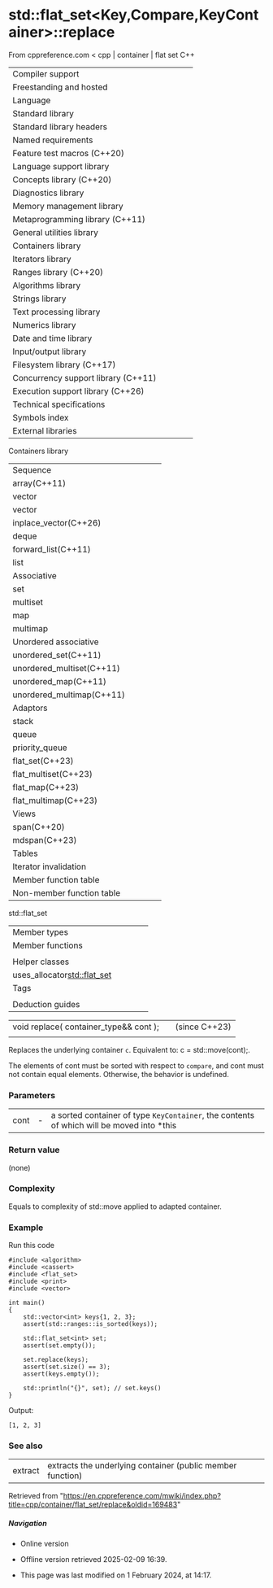 # std::flat_set<Key,Compare,KeyContainer>::replace

From cppreference.com
< cpp‎ | container‎ | flat set
C++

|  |  |  |  |  |
| --- | --- | --- | --- | --- |
| Compiler support | | | | |
| Freestanding and hosted | | | | |
| Language | | | | |
| Standard library | | | | |
| Standard library headers | | | | |
| Named requirements | | | | |
| Feature test macros (C++20) | | | | |
| Language support library | | | | |
| Concepts library (C++20) | | | | |
| Diagnostics library | | | | |
| Memory management library | | | | |
| Metaprogramming library (C++11) | | | | |
| General utilities library | | | | |
| Containers library | | | | |
| Iterators library | | | | |
| Ranges library (C++20) | | | | |
| Algorithms library | | | | |
| Strings library | | | | |
| Text processing library | | | | |
| Numerics library | | | | |
| Date and time library | | | | |
| Input/output library | | | | |
| Filesystem library (C++17) | | | | |
| Concurrency support library (C++11) | | | | |
| Execution support library (C++26) | | | | |
| Technical specifications | | | | |
| Symbols index | | | | |
| External libraries | | | | |

Containers library

|  |  |  |  |  |
| --- | --- | --- | --- | --- |
| Sequence | | | | |
| array(C++11) | | | | |
| vector | | | | |
| vector<bool> | | | | |
| inplace_vector(C++26) | | | | |
| deque | | | | |
| forward_list(C++11) | | | | |
| list | | | | |
| Associative | | | | |
| set | | | | |
| multiset | | | | |
| map | | | | |
| multimap | | | | |
| Unordered associative | | | | |
| unordered_set(C++11) | | | | |
| unordered_multiset(C++11) | | | | |
| unordered_map(C++11) | | | | |
| unordered_multimap(C++11) | | | | |
| Adaptors | | | | |
| stack | | | | |
| queue | | | | |
| priority_queue | | | | |
| flat_set(C++23) | | | | |
| flat_multiset(C++23) | | | | |
| flat_map(C++23) | | | | |
| flat_multimap(C++23) | | | | |
| Views | | | | |
| span(C++20) | | | | |
| mdspan(C++23) | | | | |
| Tables | | | | |
| Iterator invalidation | | | | |
| Member function table | | | | |
| Non-member function table | | | | |

std::flat_set

|  |  |  |  |  |
| --- | --- | --- | --- | --- |
| Member types | | | | |
| Member functions | | | | |
| |  |  |  |  |  |  |  |  |  |  |  |  |  |  |  |  |  |  |  |  |  |  |  |  |  |  |  |  |  |  |  |  |  |  |  |  |  |  |  |  |  |  |  |  |  |  |  |  |  |  |  |  |  |  |  |  |  |  |  |  |  |  |  |  |  |  |  |  |  |  |  |  |  |  |  |  |  |  |  |  |  |  |  |  |  |  |  |  |  |  |  |  |  |  |  |  |  |  |  |  |  |  |  |  |  |  |  |  |  |  |  |  |  |  |  |  |  |  |  |  |  |  |  |  |  |  |  |  |  |  |  |  |  |  |  |  |  |  |  |  |  |  |  |  |  |  |  |  |  |  |  |  |  |  |  |  |  | | --- | --- | --- | --- | --- | --- | --- | --- | --- | --- | --- | --- | --- | --- | --- | --- | --- | --- | --- | --- | --- | --- | --- | --- | --- | --- | --- | --- | --- | --- | --- | --- | --- | --- | --- | --- | --- | --- | --- | --- | --- | --- | --- | --- | --- | --- | --- | --- | --- | --- | --- | --- | --- | --- | --- | --- | --- | --- | --- | --- | --- | --- | --- | --- | --- | --- | --- | --- | --- | --- | --- | --- | --- | --- | --- | --- | --- | --- | --- | --- | --- | --- | --- | --- | --- | --- | --- | --- | --- | --- | --- | --- | --- | --- | --- | --- | --- | --- | --- | --- | --- | --- | --- | --- | --- | --- | --- | --- | --- | --- | --- | --- | --- | --- | --- | --- | --- | --- | --- | --- | --- | --- | --- | --- | --- | --- | --- | --- | --- | --- | --- | --- | --- | --- | --- | --- | --- | --- | --- | --- | --- | --- | --- | --- | --- | --- | --- | --- | --- | --- | --- | --- | --- | --- | --- | --- | --- | | |  |  |  |  |  | | --- | --- | --- | --- | --- | | flat_set::flat_set | | | | | | flat_set::operator= | | | | | | Iterators | | | | | | flat_set::beginflat_set::cbegin | | | | | | flat_set::endflat_set::cend | | | | | | flat_set::rbeginflat_set::crbegin | | | | | | flat_set::rendflat_set::crend | | | | | | Capacity | | | | | | flat_set::size | | | | | | flat_set::max_size | | | | | | flat_set::empty | | | | | | Observers | | | | | | flat_set::key_comp | | | | | | flat_set::value_comp | | | | | | |  |  |  |  |  | | --- | --- | --- | --- | --- | | Modifiers | | | | | | flat_set::clear | | | | | | flat_set::insert | | | | | | flat_set::insert_range | | | | | | flat_set::emplace | | | | | | flat_set::emplace_hint | | | | | | flat_set::erase | | | | | | flat_set::swap | | | | | | flat_set::extract | | | | | | ****flat_set::replace**** | | | | | | Lookup | | | | | | flat_set::count | | | | | | flat_set::find | | | | | | flat_set::contains | | | | | | flat_set::equal_range | | | | | | flat_set::lower_bound | | | | | | flat_set::upper_bound | | | | | | | Non-member functions | | | | | | |  |  |  |  |  | | --- | --- | --- | --- | --- | | operator==operator<=> | | | | | | |  |  |  |  |  | | --- | --- | --- | --- | --- | | swap(std::flat_set) | | | | | | erase_if(std::flat_set) | | | | | | |
| Helper classes | | | | |
| uses_allocator<std::flat_set> | | | | |
| Tags | | | | |
| |  |  |  |  |  |  |  |  |  |  |  |  | | --- | --- | --- | --- | --- | --- | --- | --- | --- | --- | --- | --- | | |  |  |  |  |  | | --- | --- | --- | --- | --- | | sorted_unique | | | | | | |  |  |  |  |  | | --- | --- | --- | --- | --- | | sorted_unique_t | | | | | | |
| Deduction guides | | | | |

|  |  |  |
| --- | --- | --- |
| void replace( container_type&& cont ); |  | (since C++23) |
|  |  |  |

Replaces the underlying container `c`. Equivalent to:
c = std::move(cont);.

The elements of cont must be sorted with respect to `compare`, and cont must not contain equal elements. Otherwise, the behavior is undefined.

### Parameters

|  |  |  |
| --- | --- | --- |
| cont | - | a sorted container of type `KeyContainer`, the contents of which will be moved into \*this |

### Return value

(none)

### Complexity

Equals to complexity of std::move applied to adapted container.

### Example

Run this code

```
#include <algorithm>
#include <cassert>
#include <flat_set>
#include <print>
#include <vector>
 
int main()
{
    std::vector<int> keys{1, 2, 3};
    assert(std::ranges::is_sorted(keys));
 
    std::flat_set<int> set;
    assert(set.empty());
 
    set.replace(keys);
    assert(set.size() == 3);
    assert(keys.empty());
 
    std::println("{}", set); // set.keys()
}

```

Output:

```
[1, 2, 3]

```

### See also

|  |  |
| --- | --- |
| extract | extracts the underlying container   (public member function) |

Retrieved from "<https://en.cppreference.com/mwiki/index.php?title=cpp/container/flat_set/replace&oldid=169483>"

##### Navigation

- Online version
- Offline version retrieved 2025-02-09 16:39.

- This page was last modified on 1 February 2024, at 14:17.
